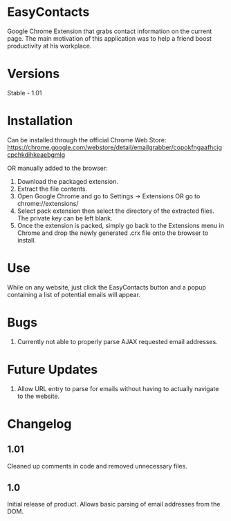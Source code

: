 # EasyContacts
Google Chrome Extension that grabs contact information on the current page. The main motivation of this application was to help a friend boost productivity at his workplace.

# Versions
Stable - 1.01

# Installation
Can be installed through the official Chrome Web Store:
https://chrome.google.com/webstore/detail/emailgrabber/copokfngaafhcigcpchkdihkeaebgmlg

OR manually added to the browser:

1. Download the packaged extension.
2. Extract the file contents.
3. Open Google Chrome and go to Settings -> Extensions OR go to chrome://extensions/
4. Select pack extension then select the directory of the extracted files. The private key can be left blank.
5. Once the extension is packed, simply go back to the Extensions menu in Chrome and drop the newly generated .crx file onto the browser to install.

# Use
While on any website, just click the EasyContacts button and a popup containing a list of potential emails will appear.

# Bugs
1. Currently not able to properly parse AJAX requested email addresses.

# Future Updates
1. Allow URL entry to parse for emails without having to actually navigate to the website.

# Changelog

## 1.01
Cleaned up comments in code and removed unnecessary files.

## 1.0
Initial release of product. Allows basic parsing of email addresses from the DOM.
